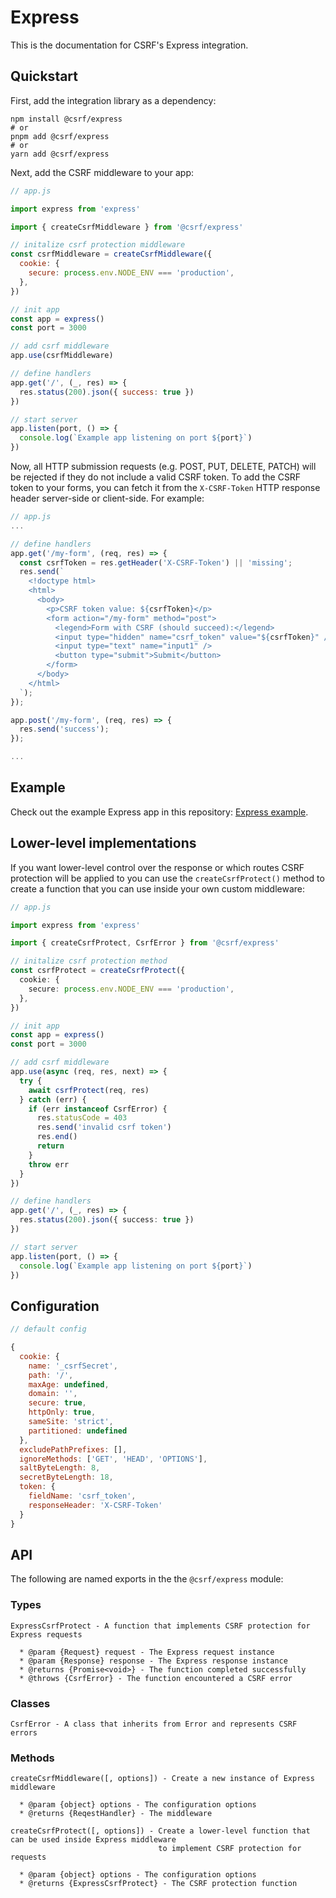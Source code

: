 # Express

This is the documentation for CSRF's Express integration.

## Quickstart

First, add the integration library as a dependency:

```console
npm install @csrf/express
# or
pnpm add @csrf/express
# or
yarn add @csrf/express
```

Next, add the CSRF middleware to your app:

```javascript
// app.js

import express from 'express'

import { createCsrfMiddleware } from '@csrf/express'

// initalize csrf protection middleware
const csrfMiddleware = createCsrfMiddleware({
  cookie: {
    secure: process.env.NODE_ENV === 'production',
  },
})

// init app
const app = express()
const port = 3000

// add csrf middleware
app.use(csrfMiddleware)

// define handlers
app.get('/', (_, res) => {
  res.status(200).json({ success: true })
})

// start server
app.listen(port, () => {
  console.log(`Example app listening on port ${port}`)
})
```

Now, all HTTP submission requests (e.g. POST, PUT, DELETE, PATCH) will be rejected if they do not include a valid CSRF token. To add the CSRF token to your forms, you can fetch it from the `X-CSRF-Token` HTTP response header server-side or client-side. For example:

```javascript
// app.js
...

// define handlers
app.get('/my-form', (req, res) => {
  const csrfToken = res.getHeader('X-CSRF-Token') || 'missing';
  res.send(`
    <!doctype html>
    <html>
      <body>
        <p>CSRF token value: ${csrfToken}</p>
        <form action="/my-form" method="post">
          <legend>Form with CSRF (should succeed):</legend>
          <input type="hidden" name="csrf_token" value="${csrfToken}" />
          <input type="text" name="input1" />
          <button type="submit">Submit</button>
        </form>
      </body>
    </html>
  `);
});

app.post('/my-form', (req, res) => {
  res.send('success');
});

...
```

## Example

Check out the example Express app in this repository: [Express example](examples/express).

## Lower-level implementations

If you want lower-level control over the response or which routes CSRF protection will be applied to you can use the `createCsrfProtect()` method to create a function that you can use inside your own custom middleware:

```typescript
// app.js

import express from 'express'

import { createCsrfProtect, CsrfError } from '@csrf/express'

// initalize csrf protection method
const csrfProtect = createCsrfProtect({
  cookie: {
    secure: process.env.NODE_ENV === 'production',
  },
})

// init app
const app = express()
const port = 3000

// add csrf middleware
app.use(async (req, res, next) => {
  try {
    await csrfProtect(req, res)
  } catch (err) {
    if (err instanceof CsrfError) {
      res.statusCode = 403
      res.send('invalid csrf token')
      res.end()
      return
    }
    throw err
  }
})

// define handlers
app.get('/', (_, res) => {
  res.status(200).json({ success: true })
})

// start server
app.listen(port, () => {
  console.log(`Example app listening on port ${port}`)
})
```

## Configuration

```javascript
// default config

{
  cookie: {
    name: '_csrfSecret',
    path: '/',
    maxAge: undefined,
    domain: '',
    secure: true,
    httpOnly: true,
    sameSite: 'strict',
    partitioned: undefined
  },
  excludePathPrefixes: [],
  ignoreMethods: ['GET', 'HEAD', 'OPTIONS'],
  saltByteLength: 8,
  secretByteLength: 18,
  token: {
    fieldName: 'csrf_token',
    responseHeader: 'X-CSRF-Token'
  }
}
```

## API

The following are named exports in the the `@csrf/express` module:

### Types

```
ExpressCsrfProtect - A function that implements CSRF protection for Express requests

  * @param {Request} request - The Express request instance
  * @param {Response} response - The Express response instance
  * @returns {Promise<void>} - The function completed successfully
  * @throws {CsrfError} - The function encountered a CSRF error
```

### Classes

```
CsrfError - A class that inherits from Error and represents CSRF errors
```

### Methods

```
createCsrfMiddleware([, options]) - Create a new instance of Express middleware

  * @param {object} options - The configuration options
  * @returns {ReqestHandler} - The middleware

createCsrfProtect([, options]) - Create a lower-level function that can be used inside Express middleware
                                 to implement CSRF protection for requests

  * @param {object} options - The configuration options
  * @returns {ExpressCsrfProtect} - The CSRF protection function
```
